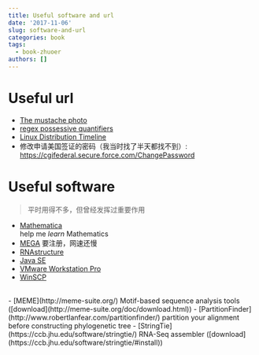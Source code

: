 ```yaml
---
title: Useful software and url
date: '2017-11-06'
slug: software-and-url
categories: book
tags:
  - book-zhuoer
authors: []
---
```




# Useful url

- [The mustache photo](http://kbroman.org/blog/2014/08/28/the-mustache-photo/)
- [regex possessive quantifiers](https://chortle.ccsu.edu/FiniteAutomata/Section09/sect09_21.html)
- [Linux Distribution Timeline](https://upload.wikimedia.org/wikipedia/commons/1/1b/Linux_Distribution_Timeline.svg)
- 修改申请美国签证的密码（我当时找了半天都找不到）: https://cgifederal.secure.force.com/ChangePassword



# Useful software

> 平时用得不多，但曾经发挥过重要作用

- [Mathematica](https://tiebamma.github.io/InstallTutorial/)  
  help me _learn_ Mathematics
- [MEGA](https://www.megasoftware.net/home) 要注册，网速还慢
- [RNAstructure](http://rna.urmc.rochester.edu/RNAstructureDownload.html)
- [Java SE](https://www.oracle.com/technetwork/java/javase/downloads/index.html)
- [VMware Workstation Pro](https://www.vmware.com/products/workstation-pro/workstation-pro-evaluation.html)
- [WinSCP](https://winscp.net/eng/index.php)
<br/>
- [MEME](http://meme-suite.org/)  
  Motif-based sequence analysis tools ([download](http://meme-suite.org/doc/download.html))  
- [PartitionFinder](http://www.robertlanfear.com/partitionfinder/)  
  partition your alignment before constructing phylogenetic tree   
- [StringTie](https://ccb.jhu.edu/software/stringtie/)   
  RNA-Seq assembler ([download](https://ccb.jhu.edu/software/stringtie/#install))   

